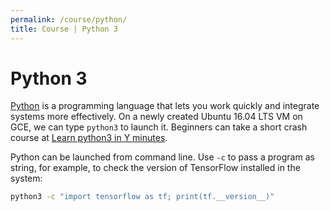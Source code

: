 ```yaml
---
permalink: /course/python/
title: Course | Python 3
---
```

# Python 3

[Python](https://www.python.org/) is a programming language that lets you work quickly and integrate systems more effectively. On a newly created Ubuntu 16.04 LTS VM on GCE, we can type `python3` to launch it. Beginners can take a short crash course at [Learn python3 in Y minutes](https://learnxinyminutes.com/docs/python3/).

Python can be launched from command line. Use `-c` to pass a program as string, for example, to check the version of TensorFlow installed in the system:

```bash
python3 -c "import tensorflow as tf; print(tf.__version__)"
```

